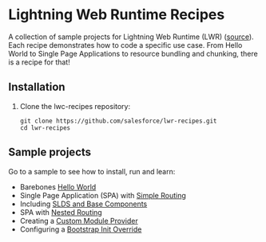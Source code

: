 # Lightning Web Runtime Recipes

A collection of sample projects for Lightning Web Runtime (LWR) ([source](https://github.com/salesforce/lwr)). Each recipe demonstrates how to code a specific use case. From Hello World to Single Page Applications to resource bundling and chunking, there is a recipe for that!

## Installation

1. Clone the lwc-recipes repository:

    ```
    git clone https://github.com/salesforce/lwr-recipes.git
    cd lwr-recipes
    ```

## Sample projects

Go to a sample to see how to install, run and learn:
- Barebones [Hello World](./packages/hello-world)
- Single Page Application (SPA) with [Simple Routing](./packages/simple-routing)
- Including [SLDS and Base Components](./packages/base-slds)
- SPA with [Nested Routing](./packages/nested-routing)
- Creating a [Custom Module Provider](./packages/module-provider)
- Configuring a [Bootstrap Init Override](./packages/init-override)
